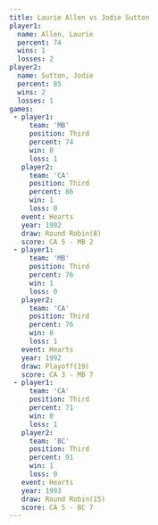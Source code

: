 ```yaml
---
title: Laurie Allen vs Jodie Sutton
player1:             
  name: Allen, Laurie
  percent: 74        
  wins: 1            
  losses: 2          
player2:             
  name: Sutton, Jodie
  percent: 85        
  wins: 2            
  losses: 1          
games:
 - player1:         
     team: 'MB'     
     position: Third
     percent: 74    
     win: 0         
     loss: 1        
   player2:         
     team: 'CA'     
     position: Third
     percent: 86    
     win: 1         
     loss: 0        
   event: Hearts       
   year: 1992          
   draw: Round Robin(8)
   score: CA 5 - MB 2  
 - player1:         
     team: 'MB'     
     position: Third
     percent: 76    
     win: 1         
     loss: 0        
   player2:         
     team: 'CA'     
     position: Third
     percent: 76    
     win: 0         
     loss: 1        
   event: Hearts     
   year: 1992        
   draw: Playoff(19) 
   score: CA 3 - MB 7
 - player1:         
     team: 'CA'     
     position: Third
     percent: 71    
     win: 0         
     loss: 1        
   player2:         
     team: 'BC'     
     position: Third
     percent: 91    
     win: 1         
     loss: 0        
   event: Hearts        
   year: 1993           
   draw: Round Robin(15)
   score: CA 5 - BC 7   
---
```

